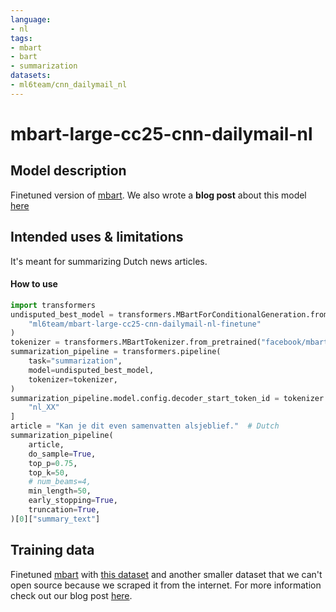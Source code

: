 ```yaml
---
language: 
- nl
tags:
- mbart
- bart
- summarization
datasets:
- ml6team/cnn_dailymail_nl
---
```

# mbart-large-cc25-cnn-dailymail-nl
## Model description
Finetuned version of [mbart](https://huggingface.co/facebook/mbart-large-cc25). We also wrote a **blog post** about this model [here](https://blog.ml6.eu/)
## Intended uses & limitations
It's meant for summarizing Dutch news articles.
#### How to use
```python
import transformers
undisputed_best_model = transformers.MBartForConditionalGeneration.from_pretrained(
    "ml6team/mbart-large-cc25-cnn-dailymail-nl-finetune"
)
tokenizer = transformers.MBartTokenizer.from_pretrained("facebook/mbart-large-cc25")
summarization_pipeline = transformers.pipeline(
    task="summarization",
    model=undisputed_best_model,
    tokenizer=tokenizer,
)
summarization_pipeline.model.config.decoder_start_token_id = tokenizer.lang_code_to_id[
    "nl_XX"
]
article = "Kan je dit even samenvatten alsjeblief."  # Dutch
summarization_pipeline(
    article,
    do_sample=True,
    top_p=0.75,
    top_k=50,
    # num_beams=4,
    min_length=50,
    early_stopping=True,
    truncation=True,
)[0]["summary_text"]
```
## Training data
Finetuned [mbart](https://huggingface.co/facebook/mbart-large-cc25) with [this dataset](https://huggingface.co/datasets/ml6team/cnn_dailymail_nl) and another smaller dataset that we can't open source because we scraped it from the internet. For more information check out our blog post [here](https://blog.ml6.eu/).